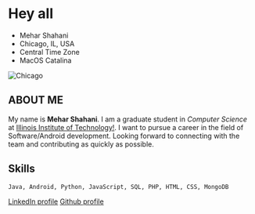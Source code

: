 
# Hey all

  * Mehar Shahani  
  * Chicago, IL, USA
  * Central Time Zone
  * MacOS Catalina


![Chicago](https://media.timeout.com/images/105383118/1024/576/image.jpg)

## ABOUT ME

  My name is **Mehar Shahani**. I am a graduate student in *Computer Science* at [Illinois Institute of Technology!](https://www.iit.edu/). I want to pursue a career in the field of Software/Android development. Looking forward to connecting with the team and contributing as quickly as possible.
  
  
  ## Skills
```
Java, Android, Python, JavaScript, SQL, PHP, HTML, CSS, MongoDB 
```
  
[LinkedIn profile](https://www.linkedin.com/in/meharshahani/) 
[Github profile](https://github.com/meharshahani) 
